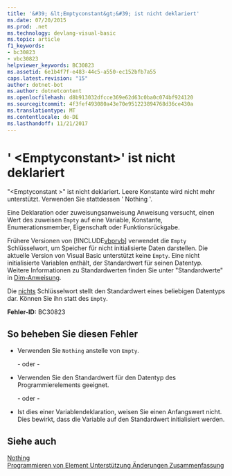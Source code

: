 ```yaml
---
title: '&#39; &lt;Emptyconstant&gt;&#39; ist nicht deklariert'
ms.date: 07/20/2015
ms.prod: .net
ms.technology: devlang-visual-basic
ms.topic: article
f1_keywords:
- bc30823
- vbc30823
helpviewer_keywords: BC30823
ms.assetid: 6e1b4f7f-e483-44c5-a550-ec152bfb7a55
caps.latest.revision: "15"
author: dotnet-bot
ms.author: dotnetcontent
ms.openlocfilehash: d8b913032dfcce369e62d63c0ba0c074bf924120
ms.sourcegitcommit: 4f3fef493080a43e70e951223894768d36ce430a
ms.translationtype: MT
ms.contentlocale: de-DE
ms.lasthandoff: 11/21/2017
---
```

# <a name="39ltemptyconstantgt39-is-not-declared"></a>&#39; &lt;Emptyconstant&gt;&#39; ist nicht deklariert
"\<Emptyconstant >" ist nicht deklariert. Leere Konstante wird nicht mehr unterstützt. Verwenden Sie stattdessen ' Nothing '.  
  
 Eine Deklaration oder zuweisungsanweisung Anweisung versucht, einen Wert des zuweisen `Empty` auf eine Variable, Konstante, Enumerationsmember, Eigenschaft oder Funktionsrückgabe.  
  
 Frühere Versionen von [!INCLUDE[vbprvb](~/includes/vbprvb-md.md)] verwendet die `Empty` Schlüsselwort, um Speicher für nicht initialisierte Daten darstellen. Die aktuelle Version von Visual Basic unterstützt keine `Empty`. Eine nicht initialisierte Variablen enthält, der Standardwert für seinen Datentyp. Weitere Informationen zu Standardwerten finden Sie unter "Standardwerte" in [Dim-Anweisung](../../visual-basic/language-reference/statements/dim-statement.md).  
  
 Die [nichts](../../visual-basic/language-reference/nothing.md) Schlüsselwort stellt den Standardwert eines beliebigen Datentyps dar. Können Sie ihn statt des `Empty`.  
  
 **Fehler-ID:** BC30823  
  
## <a name="to-correct-this-error"></a>So beheben Sie diesen Fehler  
  
-   Verwenden Sie `Nothing` anstelle von `Empty`.  
  
     - oder -   
  
-   Verwenden Sie den Standardwert für den Datentyp des Programmierelements geeignet.  
  
     - oder -   
  
-   Ist dies einer Variablendeklaration, weisen Sie einen Anfangswert nicht. Dies bewirkt, dass die Variable auf den Standardwert initialisiert werden.  
  
## <a name="see-also"></a>Siehe auch  
 [Nothing](../../visual-basic/language-reference/nothing.md)  
 [Programmieren von Element Unterstützung Änderungen Zusammenfassung](http://msdn.microsoft.com/en-us/0483590a-6309-449c-a2fa-effa26a03b95)
